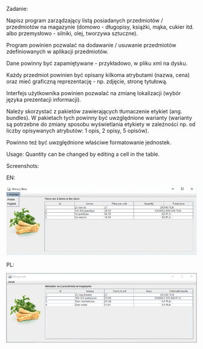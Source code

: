 Zadanie:

Napisz program zarządzający listą posiadanych przedmiotów / przedmiotów na magazynie (domowo - długopisy, książki, mąka, cukier itd. albo przemysłowo - silniki, olej, tworzywa sztuczne). 

Program powinien pozwalać na dodawanie / usuwanie przedmiotów zdefiniowanych w aplikacji przedmiotów. 

Dane powinny być zapamiętywane - przykładowo, w pliku xml na dysku. 

Każdy przedmiot powinien być opisany kilkoma atrybutami (nazwa, cena) oraz mieć graficzną reprezentację - np. zdjęcie, stronę tytułową. 

Interfejs użytkownika powinien pozwalać na zmianę lokalizacji (wybór języka prezentacji informacji). 

Należy skorzystać z pakietów zawierających tłumaczenie etykiet (ang. bundles). W pakietach tych powinny być uwzględnione warianty (warianty są potrzebne do zmiany sposobu wyświetlania etykiety w zależności np. od liczby opisywanych atrybutów: 1 opis, 2 opisy, 5 opisów). 

Powinno też być uwzględnione właściwe formatowanie jednostek. 

Usage:
Quantity can be changed by editing a cell in the table.

Screenshots:

EN:

![English resources](screenshots/1.jpg?raw=true "English resources")

PL:

![Polish resources](screenshots/2.png?raw=true "Polish resources")
